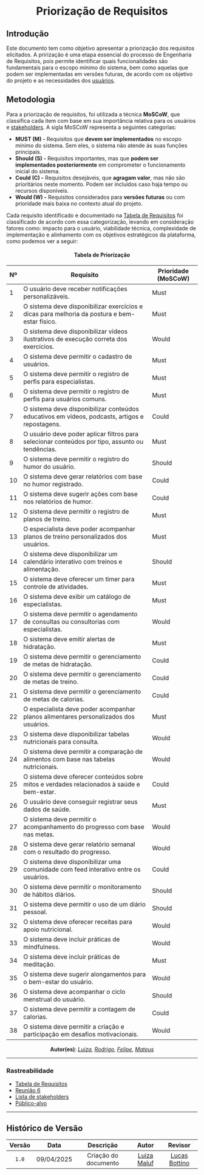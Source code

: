 <center>

# __Priorização de Requisitos__

</center>

## __Introdução__

Este documento tem como objetivo apresentar a priorização dos requisitos elicitados. A prirização é uma etapa essencial do processo de Engenharia de Requisitos, pois permite identificar quais funcionalidades são fundamentais para o escopo mínimo do sistema, bem como aquelas que podem ser implementadas em versões futuras, de acordo com os objetivo do projeto e as necessidades dos [usuários](1.2.5.Publico-Alvo.md#conclusão).

## __Metodologia__

Para a priorização de requisitos, foi utilizada a técnica **MoSCoW**, que classifica cada item com base em sua importância relativa para os usuários e [stakeholders](1.5.9.ListaStakeholders.md). A sigla MoSCoW representa a seguintes categorias:

- **MUST (M) -** Requisitos que **devem ser implementados** no escopo mínimo do sistema. Sem eles, o sistema não atende às suas funções principais.
- **Should (S) -** Requisitos importantes, mas que **podem ser implementados posteriormente** em comprometer o funcionamento inicial do sistema.
- **Could (C) -** Requisitos desejáveis, que **agragam valor**, mas não são prioritários neste momento. Podem ser incluídos caso haja tempo ou recursos disponíveis.
- **Would (W) -** Requisitos considerados para **versões futuras** ou com prioridade mais baixa no contexto atual do projeto.

Cada requisito identificado e documentado na [Tabela de Requisitos](../Base/1.5.6.Tabela-Requisitos.md#tabela-de-requisitos-do-projeto) foi classificado de acordo com essa categorização, levando em consideração fatores como: impacto para o usuário, viabilidade técnica, complexidade de implementação e alinhamento com os objetivos estratégicos da plataforma, como podemos ver a seguir:

<center>

#### __Tabela de Priorização__

| **Nº** | **Requisito**                                                                                             | **Prioridade (MoSCoW)** |
|-------|------------------------------------------------------------------------------------------------------------|--------------------------|
| 1     | O usuário deve receber notificações personalizáveis.                                                       | Must                     |
| 2     | O sistema deve disponibilizar exercícios e dicas para melhoria da postura e bem-estar físico.              | Must                     |
| 3     | O sistema deve disponibilizar vídeos ilustrativos de execução correta dos exercícios.                      | Would                    |
| 4     | O sistema deve permitir o cadastro de usuários.                                                            | Must                     |
| 5     | O sistema deve permitir o registro de perfis para especialistas.                                           | Must                     |
| 6     | O sistema deve permitir o registro de perfis para usuários comuns.                                         | Must                     |
| 7     | O sistema deve disponibilizar conteúdos educativos em vídeos, podcasts, artigos e repostagens.             | Could                    |
| 8     | O usuário deve poder aplicar filtros para selecionar conteúdos por tipo, assunto ou tendências.            | Must                     |
| 9     | O sistema deve permitir o registro do humor do usuário.                                                    | Should                   |
| 10    | O sistema deve gerar relatórios com base no humor registrado.                                              | Could                    |
| 11    | O sistema deve sugerir ações com base nos relatórios de humor.                                             | Could                    |
| 12    | O sistema deve permitir o registro de planos de treino.                                                    | Must                     |
| 13    | O especialista deve poder acompanhar planos de treino personalizados dos usuários.                         | Must                     |
| 14    | O sistema deve disponibilizar um calendário interativo com treinos e alimentação.                          | Should                   |
| 15    | O sistema deve oferecer um timer para controle de atividades.                                              | Must                     |
| 16    | O sistema deve exibir um catálogo de especialistas.                                                        | Must                     |
| 17    | O sistema deve permitir o agendamento de consultas ou consultorias com especialistas.                      | Would                    |
| 18    | O sistema deve emitir alertas de hidratação.                                                               | Must                     |
| 19    | O sistema deve permitir o gerenciamento de metas de hidratação.                                            | Could                    |
| 20    | O sistema deve permitir o gerenciamento de metas de treino.                                                | Could                    |
| 21    | O sistema deve permitir o gerenciamento de metas de calorias.                                              | Could                    |
| 22    | O especialista deve poder acompanhar planos alimentares personalizados dos usuários.                       | Must                     |
| 23    | O sistema deve disponibilizar tabelas nutricionais para consulta.                                          | Would                    |
| 24    | O sistema deve permitir a comparação de alimentos com base nas tabelas nutricionais.                       | Would                    |
| 25    | O sistema deve oferecer conteúdos sobre mitos e verdades relacionados à saúde e bem-estar.                 | Could                    |
| 26    | O usuário deve conseguir registrar seus dados de saúde.                                                    | Must                     |
| 27    | O sistema deve permitir o acompanhamento do progresso com base nas metas.                                  | Would                    |
| 28    | O sistema deve gerar relatório semanal com o resultado do progresso.                                       | Would                    |
| 29    | O sistema deve disponibilizar uma comunidade com feed interativo entre os usuários.                        | Could                    |
| 30    | O sistema deve permitir o monitoramento de hábitos diários.                                                | Should                   |
| 31    | O sistema deve permitir o uso de um diário pessoal.                                                        | Should                   |
| 32    | O sistema deve oferecer receitas para apoio nutricional.                                                   | Would                    |
| 33    | O sistema deve incluir práticas de mindfulness.                                                            | Would                    |
| 34    | O sistema deve incluir práticas de meditação.                                                              | Must                     |
| 35    | O sistema deve sugerir alongamentos para o bem-estar do usuário.                                           | Would                    |
| 36    | O sistema deve acompanhar o ciclo menstrual do usuário.                                                    | Should                   |
| 37    | O sistema deve permitir a contagem de calorias.                                                            | Could                    |
| 38    | O sistema deve permitir a criação e participação em desafios motivacionais.                                | Would                    |

**Autor(es)**: _[Luiza](), [Rodrigo](), [Felipe](), [Mateus]()_

</center>

---
### **Rastreabilidade**

- [Tabela de Requisitos](../Base/1.5.6.Tabela-Requisitos.md#tabela-de-requisitos-do-projeto)
- [Reunião 6](../Projeto/Iniciativas%20Extras/ata_06.md)
- [Lista de stakeholders](1.5.9.ListaStakeholders.md)
- [Público-alvo](1.2.5.Publico-Alvo.md#conclusão)

---

## Histórico de Versão

| Versão | Data | Descrição | Autor | Revisor
|:-:|:-:|:-:|:-:|:-:|
|`1.0`| 09/04/2025 | Criação do documento| [Luiza Maluf](https://github.com/LuizaMaluf)| [Lucas Bottino](https://github.com/bottinolucas)  |
